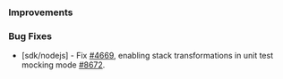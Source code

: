 ### Improvements

### Bug Fixes

- [sdk/nodejs] - Fix [#4669](https://github.com/pulumi/pulumi/issues/4669), enabling
  stack transformations in unit test mocking mode [#8672](https://github.com/pulumi/pulumi/pull/8672).

